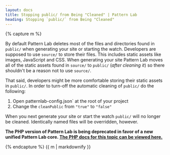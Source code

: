 ```yaml
---
layout: docs
title: Stopping public/ from Being "Cleaned" | Pattern Lab
heading: Stopping `public/` from Being "Cleaned"
---
```


{% capture m %}

By default Pattern Lab deletes most of the files and directories found in `public/` when generating your site or starting the watch. Developers are supposed to use `source/` to store their files. This includes static assets like images, JavaScript and CSS. When generating your site Pattern Lab moves all of the static assets found in `source/` to `public/` (_after cleaning it_) so there shouldn't be a reason not to use `source/`.

That said, developers might be more comfortable storing their static assets in `public/`. In order to turn-off the automatic cleaning of `public/` do the following:

1. Open patternlab-config.json` at the root of your project
2. Change the `cleanPublic` from `"true"` to `"false"`

When you next generate your site or start the watch `public/` will no longer be cleaned. Identically named files will be overridden, however.

<strong>The PHP version of Pattern Lab is being deprecated in favor of a new unified Pattern Lab core. <a href='./php/advanced-clean-public'>The PHP docs for this topic can be viewed here.</a></strong>

{% endcapture %}
{{ m | markdownify }}
